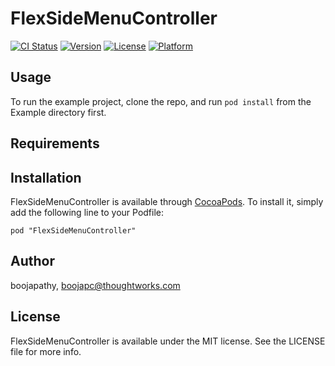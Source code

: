 # FlexSideMenuController

[![CI Status](http://img.shields.io/travis/boojapathy/FlexSideMenuController.svg?style=flat)](https://travis-ci.org/boojapathy/FlexSideMenuController)
[![Version](https://img.shields.io/cocoapods/v/FlexSideMenuController.svg?style=flat)](http://cocoadocs.org/docsets/FlexSideMenuController)
[![License](https://img.shields.io/cocoapods/l/FlexSideMenuController.svg?style=flat)](http://cocoadocs.org/docsets/FlexSideMenuController)
[![Platform](https://img.shields.io/cocoapods/p/FlexSideMenuController.svg?style=flat)](http://cocoadocs.org/docsets/FlexSideMenuController)

## Usage

To run the example project, clone the repo, and run `pod install` from the Example directory first.

## Requirements

## Installation

FlexSideMenuController is available through [CocoaPods](http://cocoapods.org). To install
it, simply add the following line to your Podfile:

    pod "FlexSideMenuController"

## Author

boojapathy, boojapc@thoughtworks.com

## License

FlexSideMenuController is available under the MIT license. See the LICENSE file for more info.

